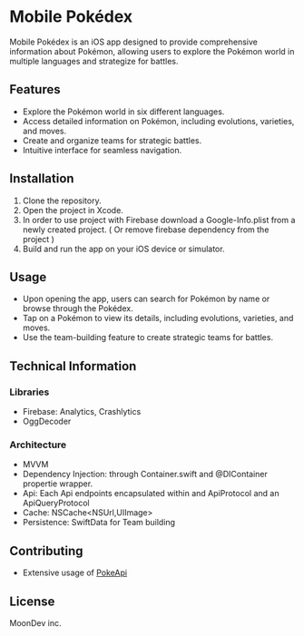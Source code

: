 # Mobile Pokédex

Mobile Pokédex is an iOS app designed to provide comprehensive information about Pokémon, allowing users to explore the Pokémon world in multiple languages and strategize for battles.

## Features

- Explore the Pokémon world in six different languages.
- Access detailed information on Pokémon, including evolutions, varieties, and moves.
- Create and organize teams for strategic battles.
- Intuitive interface for seamless navigation.

## Installation

1. Clone the repository.
2. Open the project in Xcode.
3. In order to use project with Firebase download a Google-Info.plist from a newly created project. ( Or remove firebase dependency from the project )
4. Build and run the app on your iOS device or simulator.

## Usage

- Upon opening the app, users can search for Pokémon by name or browse through the Pokédex.
- Tap on a Pokémon to view its details, including evolutions, varieties, and moves.
- Use the team-building feature to create strategic teams for battles.

## Technical Information

### Libraries

 - Firebase: Analytics, Crashlytics
 - OggDecoder

### Architecture

- MVVM
- Dependency Injection: through Container.swift and @DIContainer propertie wrapper.
- Api: Each Api endpoints encapsulated within and ApiProtocol and an ApiQueryProtocol
- Cache: NSCache<NSUrl,UIImage>
- Persistence: SwiftData for Team building


## Contributing

- Extensive usage of [PokeApi](PokeApi)

## License

MoonDev inc.
